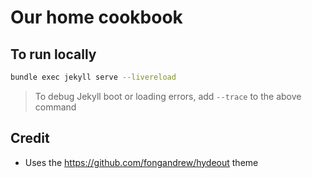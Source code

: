 # Our home cookbook

## To run locally

```bash
bundle exec jekyll serve --livereload
```

> To debug Jekyll boot or loading errors, add `--trace` to the above command

## Credit

- Uses the https://github.com/fongandrew/hydeout theme
